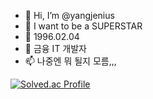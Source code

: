 - 👋 Hi, I’m @yangjenius
- 👀 I want to be a SUPERSTAR
- 🌱 1996.02.04
- 💞️ 금융 IT 개발자
- 📫 나중엔 뭐 될지 모름,,,

[![Solved.ac Profile](http://mazassumnida.wtf/api/v2/generate_badge?boj=dooly024)](https://solved.ac/dooly024/)
<!---
yangjenius/yangjenius is a ✨ special ✨ repository because its `README.md` (this file) appears on your GitHub profile.
You can click the Preview link to take a look at your changes.
--->
